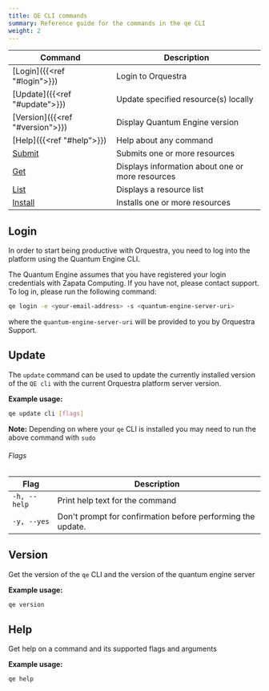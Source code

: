```yaml
---
title: QE CLI commands
summary: Reference guide for the commands in the qe CLI
weight: 2
---
```



|  Command | Description | 
|----------|-------------|
| [Login]({{<ref "#login">}}) | Login to Orquestra  |
| [Update]({{<ref "#update">}}) | Update specified resource(s) locally |
| [Version]({{<ref "#version">}}) |  Display Quantum Engine version |
| [Help]({{<ref "#help">}}) |  Help about any command  |
| [Submit](../submit) | Submits one or more resources |
| [Get](../get) | Displays information about one or more resources |
| [List](../list) |  Displays a resource list  |
| [Install](../install) | Installs one or more resources |

## Login

In order to start being productive with Orquestra, you need to log into the platform using the Quantum Engine CLI.

The Quantum Engine assumes that you have registered your login credentials with Zapata Computing. If you have not, please contact support. To log in, please run the following command:

```Bash
qe login -e <your-email-address> -s <quantum-engine-server-uri>
```

where the `quantum-engine-server-uri` will be provided to you by Orquestra Support.

## Update 

The `update` command can be used to update the currently installed version of the `QE cli` with the current Orquestra platform server version.

**Example usage:**
```Bash
qe update cli [flags]
```

**Note:** Depending on where your `qe` CLI is installed you may need to run the above command with `sudo`

###### Flags 

| Flag | Description |
| -----|-------------|
| `-h, --help`  |  Print help text for the command |
| `-y, --yes`   |  Don't prompt for confirmation before performing the update.|


## Version
Get the version of the `qe` CLI and the version of the quantum engine server

**Example usage:**
```Bash
qe version
```

## Help
Get help on a command and its supported flags and arguments

**Example usage:**
```Bash
qe help
```